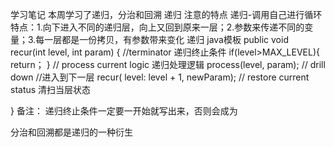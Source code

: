 学习笔记
本周学习了递归，分治和回溯
递归 注意的特点
递归-调用自己进行循环
特点：1.向下进入不同的递归层，向上又回到原来一层；2.参数来传递不同的变量；3.每一层都是一份拷贝，有参数带来变化
递归 java模板
public void recur(int level, int param) {
  //terminator 递归终止条件
  if(level>MAX_LEVEL){
    return；
  }
  // process current logic 递归处理逻辑 
  process(level, param); 
  // drill down //进入到下一层
  recur( level: level + 1, newParam); 
  // restore current status  清扫当层状态
  
}
备注： 递归终止条件一定要一开始就写出来，否则会成为

分治和回溯都是递归的一种衍生
